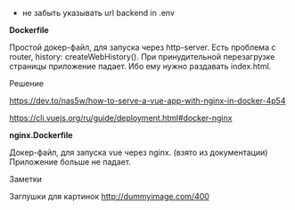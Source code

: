 
* не забыть указывать url backend in .env

**Dockerfile**
    
Простой докер-файл, для запуска через http-server. Есть проблема с router, history: createWebHistory().
При принудительной перезагрузке страницы приложение падает.
Ибо ему нужно раздавать index.html.

Решение 

https://dev.to/nas5w/how-to-serve-a-vue-app-with-nginx-in-docker-4p54

https://cli.vuejs.org/ru/guide/deployment.html#docker-nginx

**nginx.Dockerfile**

Докер-файл, для запуска vue через nginx. (взято из документации)
Приложение больше не падает.

Заметки

Заглушки для картинок 
    http://dummyimage.com/400
